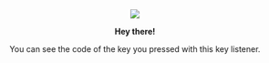<div align='center'><a href="https://larcely.github.io/JS-KeyListener/"></a></div>

<div align='center'><img src="https://user-images.githubusercontent.com/92058409/155939016-b4d7d4ab-8280-4d90-9710-0d35fe57a3a7.png"> <br>

<strong>Hey there!</strong> <br>

You can see the code of the key you pressed with this key listener.
</div>
